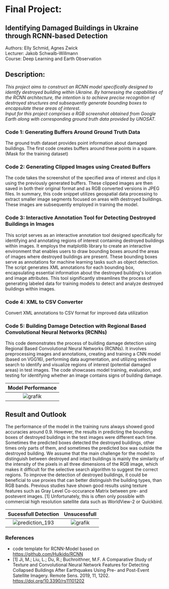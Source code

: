 # Final Project:
## Identifying Damaged Buildings in Ukraine through RCNN-based Detection
Authors: Elly Schmid, Agnes Zwick<br>
Lecturer: Jakob Schwalb-Willmann<br>
Course: Deep Learning and Earth Observation

## Description:

*This project aims to construct an RCNN model specifically designed to identify destroyed building within Ukraine. By harnessing the capabilities of the RCNN architecture, the intention is to achieve precise recognition of destroyed structures and subsequently generate bounding boxes to encapsulate these areas of interest.<br>
Input for this project comprises a RGB screenshot obtained from Google Earth along with corresponding ground truth data provided by UNOSAT.*

### Code 1: Generating Buffers Around Ground Truth Data

The ground truth dataset provides point information about damaged buildings. The first code creates buffers around these points in a square. (Mask for the training dataset)

### Code 2: Generating Clipped Images using Created Buffers

The code takes the screenshot of the specified area of interest and clips it using the previously generated buffers. These clipped images are then saved in both their original format and as RGB converted versions in JPEG files.
In summary, this code snippet utilizes geospatial data processing to extract smaller image segments focused on areas with destroyed buildings. These images are subsequently employed in training the model.

### Code 3: Interactive Annotation Tool for Detecting Destroyed Buildings in Images

This script serves as an interactive annotation tool designed specifically for identifying and annotating regions of interest containing destroyed buildings within images. It employs the matplotlib library to create an interactive environment that enables users to draw bounding boxes around the areas of images where destroyed buildings are present. These bounding boxes serve as annotations for machine learning tasks such as object detection. The script generates XML annotations for each bounding box, encapsulating essential information about the destroyed building's location and image attributes. This tool significantly streamlines the process of generating labeled data for training models to detect and analyze destroyed buildings within images.

### Code 4: XML to CSV Converter

Convert XML annotations to CSV format for improved data utilization


### Code 5: Building Damage Detection with Regional Based Convolutional Neural Networks (RCNNs)

This code demonstrates the process of building damage detection using Regional Based Convolutional Neural Networks (RCNNs). It involves preprocessing images and annotations, creating and training a CNN model (based on VGG16), performing data augmentation, and utilizing selective search to identify and visualize regions of interest (potential damaged areas) in test images. The code showcases model training, evaluation, and testing for identifying whether an image contains signs of building damage.

Model Performance          |  
:-------------------------:|
![grafik](https://github.com/ellyschmid/DeepLearning_DestroyedBuildings/assets/116875590/8cade0f6-1716-4b30-a9e4-542e14542c8b)|



## Result and Outlook

The performance of the model in the training runs always showed good accuracies around 0.9. However, the results in predicting the bounding boxes of destroyed buildings in the test images were different each time. Sometimes the predicted boxes detected the destroyed buildings, other times only parts of them, and sometimes the predicted box was outside the destroyed building. We assume that the main challenge for the model to distinguish between destroyed and intact buildings is mainly the similarity of the intensity of the pixels in all three dimensions of the RGB image, which makes it difficult for the selective search algorithm to suggest the correct regions. To improve the detection of destroyed buildings, it could be beneficial to use proxies that can better distinguish the building types, than RGB bands. Previous studies have shown good results using texture features such as Gray Level Co-occurance Matrix between pre- and postevent images. [1] Unfortunately, this is often only possible with commercial high resolution satellite data such as WorldView-2 or Quickbird.

Sucessfull Detection       |  Unsucessfull
:-------------------------:|:-------------------------:
![prediction_193](https://github.com/ellyschmid/DeepLearning_DestroyedBuildings/assets/116875590/e56a0063-fe1d-4a34-9bcc-c9c24ead6024) | ![grafik](https://github.com/ellyschmid/DeepLearning_DestroyedBuildings/assets/116875590/e32e9b5d-4d3d-4029-ae88-cd598ee77954)

### References

- code template for RCNN-Model based on https://github.com/Hulkido/RCNN
- [1] Ji, M.; Liu, L.; Du, R.; Buchroithner, M.F. A Comparative Study of Texture and Convolutional Neural Network Features for Detecting Collapsed Buildings After Earthquakes Using Pre- and Post-Event Satellite Imagery. Remote Sens. 2019, 11, 1202. https://doi.org/10.3390/rs11101202
